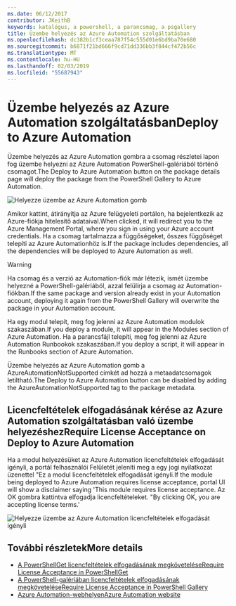```yaml
---
ms.date: 06/12/2017
contributor: JKeithB
keywords: katalógus, a powershell, a parancsmag, a psgallery
title: Üzembe helyezés az Azure Automation szolgáltatásban
ms.openlocfilehash: dc382b1cf3ceaa787f54c555d01e6bd9ba70e680
ms.sourcegitcommit: b6871f21bd666f9cd71dd336bb3f844cf472b56c
ms.translationtype: MT
ms.contentlocale: hu-HU
ms.lasthandoff: 02/03/2019
ms.locfileid: "55687943"
---
```

# <a name="deploy-to-azure-automation"></a><span data-ttu-id="4fe7c-103">Üzembe helyezés az Azure Automation szolgáltatásban</span><span class="sxs-lookup"><span data-stu-id="4fe7c-103">Deploy to Azure Automation</span></span>

<span data-ttu-id="4fe7c-104">Üzembe helyezés az Azure Automation gombra a csomag részletei lapon fog üzembe helyezni az Azure Automation PowerShell-galériából történő csomagot.</span><span class="sxs-lookup"><span data-stu-id="4fe7c-104">The Deploy to Azure Automation button on the package details page will deploy the package from the PowerShell Gallery to Azure Automation.</span></span>

![Helyezze üzembe az Azure Automation gomb](../../Images/DeployToAzureAutomationButton.png)

<span data-ttu-id="4fe7c-106">Amikor kattint, átirányítja az Azure felügyeleti portálon, ha bejelentkezik az Azure-fiókja hitelesítő adataival.</span><span class="sxs-lookup"><span data-stu-id="4fe7c-106">When clicked, it will redirect you to the Azure Management Portal, where you sign in using your Azure account credentials.</span></span>
<span data-ttu-id="4fe7c-107">Ha a csomag tartalmazza a függőségeket, összes függőséget telepíti az Azure Automationhöz is.</span><span class="sxs-lookup"><span data-stu-id="4fe7c-107">If the package includes dependencies, all the dependencies will be deployed to Azure Automation as well.</span></span>

> [!WARNING]
> <span data-ttu-id="4fe7c-108">Ha csomag és a verzió az Automation-fiók már létezik, ismét üzembe helyezné a PowerShell-galériából, azzal felülírja a csomag az Automation-fiókban.</span><span class="sxs-lookup"><span data-stu-id="4fe7c-108">If the same package and version already exist in your Automation account, deploying it again from the PowerShell Gallery will overwrite the package in your Automation account.</span></span>

<span data-ttu-id="4fe7c-109">Ha egy modul telepít, meg fog jelenni az Azure Automation modulok szakaszában.</span><span class="sxs-lookup"><span data-stu-id="4fe7c-109">If you deploy a module, it will appear in the Modules section of Azure Automation.</span></span>  <span data-ttu-id="4fe7c-110">Ha a parancsfájl telepíti, meg fog jelenni az Azure Automation Runbookok szakaszában.</span><span class="sxs-lookup"><span data-stu-id="4fe7c-110">If you deploy a script, it will appear in the Runbooks section of Azure Automation.</span></span>

<span data-ttu-id="4fe7c-111">Üzembe helyezés az Azure Automation gomb a AzureAutomationNotSupported címkét ad hozzá a metaadatcsomagok letiltható.</span><span class="sxs-lookup"><span data-stu-id="4fe7c-111">The Deploy to Azure Automation button can be disabled by adding the AzureAutomationNotSupported tag to the package metadata.</span></span>

## <a name="require-license-acceptance-on-deploy-to-azure-automation"></a><span data-ttu-id="4fe7c-112">Licencfeltételek elfogadásának kérése az Azure Automation szolgáltatásban való üzembe helyezéshez</span><span class="sxs-lookup"><span data-stu-id="4fe7c-112">Require License Acceptance on Deploy to Azure Automation</span></span>

<span data-ttu-id="4fe7c-113">Ha a modul helyezésüket az Azure Automation licencfeltételek elfogadását igényli, a portál felhasználói Felületét jeleníti meg a egy jogi nyilatkozat üzenettel "Ez a modul licencfeltételek elfogadását igényli.</span><span class="sxs-lookup"><span data-stu-id="4fe7c-113">If the module being deployed to Azure Automation requires license acceptance, portal UI will show a disclaimer saying 'This module requires license acceptance.</span></span> <span data-ttu-id="4fe7c-114">Az OK gombra kattintva elfogadja licencfeltételeket. "</span><span class="sxs-lookup"><span data-stu-id="4fe7c-114">By clicking OK, you are accepting license terms.'</span></span>

![Helyezze üzembe az Azure Automation licencfeltételek elfogadását igényli](../../Images/DeployToAzureAutomationRequireLicenseAcceptanceDisclaimer.png)

## <a name="more-details"></a><span data-ttu-id="4fe7c-116">További részletek</span><span class="sxs-lookup"><span data-stu-id="4fe7c-116">More details</span></span>

- [<span data-ttu-id="4fe7c-117">A PowerShellGet licencfeltételek elfogadásának megkövetelése</span><span class="sxs-lookup"><span data-stu-id="4fe7c-117">Require License Acceptance in PowerShellGet</span></span>](../../concepts/module-license-acceptance.md)
- [<span data-ttu-id="4fe7c-118">A PowerShell-galériában licencfeltételek elfogadásának megkövetelése</span><span class="sxs-lookup"><span data-stu-id="4fe7c-118">Require License Acceptance in PowerShell Gallery</span></span>](packages-that-require-license-acceptance.md)
- [<span data-ttu-id="4fe7c-119">Azure Automation-webhelyen</span><span class="sxs-lookup"><span data-stu-id="4fe7c-119">Azure Automation website</span></span>](http://azure.microsoft.com/services/automation/)
